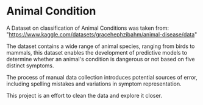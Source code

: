 # Animal Condition
A Dataset on classification of Animal Conditions was taken from: "https://www.kaggle.com/datasets/gracehephzibahm/animal-disease/data"

The dataset contains a wide range of animal species, ranging from birds to mammals, this dataset enables the development of predictive models to determine whether an animal's condition is dangerous or not based on five distinct symptoms.

The process of manual data collection introduces potential sources of error, including spelling mistakes and variations in symptom representation.

This project is an effort to clean the data and explore it closer.
